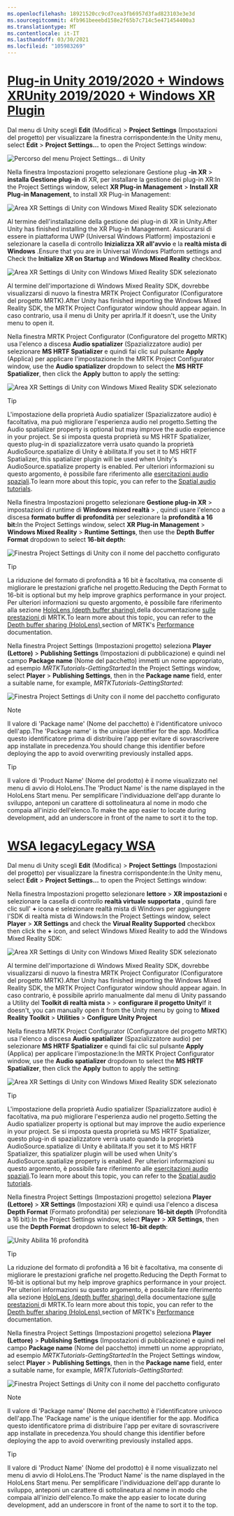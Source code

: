 ```yaml
---
ms.openlocfilehash: 18921520cc9cd7cea3fb6957d3fad823103e3e3d
ms.sourcegitcommit: 4fb961beeebd158e2f65b7c714c5e471454400a3
ms.translationtype: MT
ms.contentlocale: it-IT
ms.lasthandoff: 03/30/2021
ms.locfileid: "105983269"
---
```

# <a name="unity-20192020--windows-xr-plugin"></a>[<span data-ttu-id="171cb-101">Plug-in Unity 2019/2020 + Windows XR</span><span class="sxs-lookup"><span data-stu-id="171cb-101">Unity 2019/2020 + Windows XR Plugin</span></span>](#tab/winxr)

<span data-ttu-id="171cb-102">Dal menu di Unity scegli **Edit** (Modifica) > **Project Settings** (Impostazioni del progetto) per visualizzare la finestra corrispondente:</span><span class="sxs-lookup"><span data-stu-id="171cb-102">In the Unity menu, select **Edit** > **Project Settings...** to open the Project Settings window:</span></span>

![Percorso del menu Project Settings... di Unity](../images/mr-learning-base/base-02-section5-step2-1.png)

<span data-ttu-id="171cb-104">Nella finestra Impostazioni progetto selezionare Gestione plug **-in XR**  >  **installa Gestione plug-in** di XR, per installare la gestione dei plug-in XR:</span><span class="sxs-lookup"><span data-stu-id="171cb-104">In the Project Settings window, select **XR Plug-in Management** > **Install XR Plug-in Management**, to install XR Plug-in Management:</span></span>

![Area XR Settings di Unity con Windows Mixed Reality SDK selezionato](../images/mr-learning-base/base-02-section5-step2-2.png)

<span data-ttu-id="171cb-106">Al termine dell'installazione della gestione dei plug-in di XR in Unity.</span><span class="sxs-lookup"><span data-stu-id="171cb-106">After Unity has finished installing the XR Plug-in Management.</span></span> <span data-ttu-id="171cb-107">Assicurarsi di essere in piattaforma UWP (Universal Windows Platform) impostazioni e selezionare la casella di controllo **Inizializza XR all'avvio** e la **realtà mista di Windows** .</span><span class="sxs-lookup"><span data-stu-id="171cb-107">Ensure that you are in Universal Windows Platform settings and Check the **Initialize XR on Startup** and **Windows Mixed Reality** checkbox.</span></span>

![Area XR Settings di Unity con Windows Mixed Reality SDK selezionato](../images/mr-learning-base/base-02-section5-step2-2-1.png)

<span data-ttu-id="171cb-109">Al termine dell'importazione di Windows Mixed Reality SDK, dovrebbe visualizzarsi di nuovo la finestra MRTK Project Configurator (Configuratore del progetto MRTK).</span><span class="sxs-lookup"><span data-stu-id="171cb-109">After Unity has finished importing the Windows Mixed Reality SDK, the MRTK Project Configurator window should appear again.</span></span> <span data-ttu-id="171cb-110">In caso contrario, usa il menu di Unity per aprirla.</span><span class="sxs-lookup"><span data-stu-id="171cb-110">If it doesn't, use the Unity menu to open it.</span></span>

<span data-ttu-id="171cb-111">Nella finestra MRTK Project Configurator (Configuratore del progetto MRTK) usa l'elenco a discesa **Audio spatializer** (Spazializzatore audio) per selezionare **MS HRTF Spatializer** e quindi fai clic sul pulsante **Apply** (Applica) per applicare l'impostazione:</span><span class="sxs-lookup"><span data-stu-id="171cb-111">In the MRTK Project Configurator window, use the **Audio spatializer** dropdown to select the **MS HRTF Spatializer**, then click the **Apply** button to apply the setting:</span></span>

![Area XR Settings di Unity con Windows Mixed Reality SDK selezionato](../images/mr-learning-base/base-02-section5-step2-2-2.png)

> [!TIP]
><span data-ttu-id="171cb-113">L'impostazione della proprietà Audio spatializer (Spazializzatore audio) è facoltativa, ma può migliorare l'esperienza audio nel progetto.</span><span class="sxs-lookup"><span data-stu-id="171cb-113">Setting the Audio spatializer property is optional but may improve the audio experience in your project.</span></span> <span data-ttu-id="171cb-114">Se si imposta questa proprietà su MS HRTF Spatializer, questo plug-in di spazializzatore verrà usato quando la proprietà AudioSource.spatialize di Unity è abilitata.</span><span class="sxs-lookup"><span data-stu-id="171cb-114">If you set it to MS HRTF Spatializer, this spatializer plugin will be used when Unity's AudioSource.spatialize property is enabled.</span></span> <span data-ttu-id="171cb-115">Per ulteriori informazioni su questo argomento, è possibile fare riferimento alle  <a href="https://docs.microsoft.com/en-us/windows/mixed-reality/develop/unity/tutorials/unity-spatial-audio-ch1" target="_blank"> esercitazioni audio spaziali</a>.</span><span class="sxs-lookup"><span data-stu-id="171cb-115">To learn more about this topic, you can refer to the  <a href="https://docs.microsoft.com/en-us/windows/mixed-reality/develop/unity/tutorials/unity-spatial-audio-ch1" target="_blank"> Spatial audio tutorials</a>.</span></span>

<span data-ttu-id="171cb-116">Nella finestra Impostazioni progetto selezionare **Gestione plug-in XR**  >  impostazioni di runtime di **Windows mixed realtà**  >  , quindi usare l'elenco a discesa **formato buffer di profondità** per selezionare la **profondità a 16 bit:**</span><span class="sxs-lookup"><span data-stu-id="171cb-116">In the Project Settings window, select **XR Plug-in Management** > **Windows Mixed Reality** > **Runtime Settings**, then use the **Depth Buffer Format** dropdown to select **16-bit depth:**</span></span>

![Finestra Project Settings di Unity con il nome del pacchetto configurato](../images/mr-learning-base/base-02-section5-step2-5-1.png)

> [!TIP]
> <span data-ttu-id="171cb-118">La riduzione del formato di profondità a 16 bit è facoltativa, ma consente di migliorare le prestazioni grafiche nel progetto.</span><span class="sxs-lookup"><span data-stu-id="171cb-118">Reducing the Depth Format to 16-bit is optional but my help improve graphics performance in your project.</span></span> <span data-ttu-id="171cb-119">Per ulteriori informazioni su questo argomento, è possibile fare riferimento alla sezione   <a href="https://microsoft.github.io/MixedRealityToolkit-Unity/Documentation/Performance/PerfGettingStarted.html#depth-buffer-sharing-hololens" target="_blank">  HoloLens (depth buffer sharing) </a> della documentazione  <a href="https://microsoft.github.io/MixedRealityToolkit-Unity/Documentation/Performance/PerfGettingStarted.html" target="_blank"> sulle prestazioni </a> di MRTK.</span><span class="sxs-lookup"><span data-stu-id="171cb-119">To learn more about this topic, you can refer to the   <a href="https://microsoft.github.io/MixedRealityToolkit-Unity/Documentation/Performance/PerfGettingStarted.html#depth-buffer-sharing-hololens" target="_blank">  Depth buffer sharing (HoloLens) </a> section of MRTK's  <a href="https://microsoft.github.io/MixedRealityToolkit-Unity/Documentation/Performance/PerfGettingStarted.html" target="_blank"> Performance </a> documentation.</span></span>

<span data-ttu-id="171cb-120">Nella finestra Project Settings (Impostazioni progetto) seleziona **Player (Lettore)**  > **Publishing Settings** (Impostazioni di pubblicazione) e quindi nel campo **Package name** (Nome del pacchetto) immetti un nome appropriato, ad esempio _MRTKTutorials-GettingStarted_:</span><span class="sxs-lookup"><span data-stu-id="171cb-120">In the Project Settings window, select **Player** > **Publishing Settings**, then in the **Package name** field, enter a suitable name, for example, _MRTKTutorials-GettingStarted_:</span></span>

![Finestra Project Settings di Unity con il nome del pacchetto configurato](../images/mr-learning-base/base-02-section5-step2-7.png)

> [!NOTE]
> <span data-ttu-id="171cb-122">Il valore di 'Package name' (Nome del pacchetto) è l'identificatore univoco dell'app.</span><span class="sxs-lookup"><span data-stu-id="171cb-122">The 'Package name' is the unique identifier for the app.</span></span> <span data-ttu-id="171cb-123">Modifica questo identificatore prima di distribuire l'app per evitare di sovrascrivere app installate in precedenza.</span><span class="sxs-lookup"><span data-stu-id="171cb-123">You should change this identifier before deploying the app to avoid overwriting previously installed apps.</span></span>

> [!TIP]
> <span data-ttu-id="171cb-124">Il valore di 'Product Name' (Nome del prodotto) è il nome visualizzato nel menu di avvio di HoloLens.</span><span class="sxs-lookup"><span data-stu-id="171cb-124">The 'Product Name' is the name displayed in the HoloLens Start menu.</span></span> <span data-ttu-id="171cb-125">Per semplificare l'individuazione dell'app durante lo sviluppo, anteponi un carattere di sottolineatura al nome in modo che compaia all'inizio dell'elenco.</span><span class="sxs-lookup"><span data-stu-id="171cb-125">To make the app easier to locate during development, add an underscore in front of the name to sort it to the top.</span></span>

# <a name="legacy-wsa"></a>[<span data-ttu-id="171cb-126">WSA legacy</span><span class="sxs-lookup"><span data-stu-id="171cb-126">Legacy WSA</span></span>](#tab/wsa)

<span data-ttu-id="171cb-127">Dal menu di Unity scegli **Edit** (Modifica) > **Project Settings** (Impostazioni del progetto) per visualizzare la finestra corrispondente:</span><span class="sxs-lookup"><span data-stu-id="171cb-127">In the Unity menu, select **Edit** > **Project Settings...** to open the Project Settings window:</span></span>

<span data-ttu-id="171cb-128">Nella finestra Impostazioni progetto selezionare **lettore**  >  **XR impostazioni** e selezionare la casella di controllo **realtà virtuale supportata** , quindi fare clic sull' **+** icona e selezionare realtà mista di Windows per aggiungere l'SDK di realtà mista di Windows:</span><span class="sxs-lookup"><span data-stu-id="171cb-128">In the Project Settings window, select **Player** > **XR Settings** and check the **Virual Reality Supported** checkbox then click the **+** icon, and select Windows Mixed Reality to add the Windows Mixed Reality SDK:</span></span>

![Area XR Settings di Unity con Windows Mixed Reality SDK selezionato](../images/mr-learning-base/base-02-section5-step2-4.png)

<span data-ttu-id="171cb-130">Al termine dell'importazione di Windows Mixed Reality SDK, dovrebbe visualizzarsi di nuovo la finestra MRTK Project Configurator (Configuratore del progetto MRTK).</span><span class="sxs-lookup"><span data-stu-id="171cb-130">After Unity has finished importing the Windows Mixed Reality SDK, the MRTK Project Configurator window should appear again.</span></span> <span data-ttu-id="171cb-131">In caso contrario, è possibile aprirlo manualmente dal menu di Unity passando a Utility del **Toolkit di realtà mista**  >    >  **configurare il progetto Unity**</span><span class="sxs-lookup"><span data-stu-id="171cb-131">If it doesn't, you can manually open it from the Unity menu by going to **Mixed Reality Toolkit** > **Utilities** > **Configure Unity Project**</span></span>

<span data-ttu-id="171cb-132">Nella finestra MRTK Project Configurator (Configuratore del progetto MRTK) usa l'elenco a discesa **Audio spatializer** (Spazializzatore audio) per selezionare **MS HRTF Spatializer** e quindi fai clic sul pulsante **Apply** (Applica) per applicare l'impostazione:</span><span class="sxs-lookup"><span data-stu-id="171cb-132">In the MRTK Project Configurator window, use the **Audio spatializer** dropdown to select the **MS HRTF Spatializer**, then click the **Apply** button to apply the setting:</span></span>

![Area XR Settings di Unity con Windows Mixed Reality SDK selezionato](../images/mr-learning-base/base-02-section5-step2-5.png)

> [!TIP]
><span data-ttu-id="171cb-134">L'impostazione della proprietà Audio spatializer (Spazializzatore audio) è facoltativa, ma può migliorare l'esperienza audio nel progetto.</span><span class="sxs-lookup"><span data-stu-id="171cb-134">Setting the Audio spatializer property is optional but may improve the audio experience in your project.</span></span> <span data-ttu-id="171cb-135">Se si imposta questa proprietà su MS HRTF Spatializer, questo plug-in di spazializzatore verrà usato quando la proprietà AudioSource.spatialize di Unity è abilitata.</span><span class="sxs-lookup"><span data-stu-id="171cb-135">If you set it to MS HRTF Spatializer, this spatializer plugin will be used when Unity's AudioSource.spatialize property is enabled.</span></span> <span data-ttu-id="171cb-136">Per ulteriori informazioni su questo argomento, è possibile fare riferimento alle  <a href="//windows/mixed-reality/develop/unity/tutorials/unity-spatial-audio-ch1" target="_blank"> esercitazioni audio spaziali</a>.</span><span class="sxs-lookup"><span data-stu-id="171cb-136">To learn more about this topic, you can refer to the  <a href="//windows/mixed-reality/develop/unity/tutorials/unity-spatial-audio-ch1" target="_blank"> Spatial audio tutorials</a>.</span></span>

<span data-ttu-id="171cb-137">Nella finestra Project Settings (Impostazioni progetto) seleziona **Player (Lettore)**  > **XR Settings** (Impostazioni XR) e quindi usa l'elenco a discesa **Depth Format** (Formato profondità) per selezionare **16-bit depth** (Profondità a 16 bit):</span><span class="sxs-lookup"><span data-stu-id="171cb-137">In the Project Settings window, select **Player** > **XR Settings**, then use the **Depth Format** dropdown to select **16-bit depth**:</span></span>

![Unity Abilita 16 profondità](../images/mr-learning-base/base-02-section5-step2-6.png)

> [!TIP]
> <span data-ttu-id="171cb-139">La riduzione del formato di profondità a 16 bit è facoltativa, ma consente di migliorare le prestazioni grafiche nel progetto.</span><span class="sxs-lookup"><span data-stu-id="171cb-139">Reducing the Depth Format to 16-bit is optional but my help improve graphics performance in your project.</span></span> <span data-ttu-id="171cb-140">Per ulteriori informazioni su questo argomento, è possibile fare riferimento alla sezione   <a href="/windows/mixed-reality/mrtk-docs/performance/perf-getting-started.md#single-pass-instanced-rendering" target="_blank">  HoloLens (depth buffer sharing) </a> della documentazione  <a href="/windows/mixed-reality/mrtk-docs/performance/perf-getting-started.md#single-pass-instanced-rendering" target="_blank"> sulle prestazioni </a> di MRTK.</span><span class="sxs-lookup"><span data-stu-id="171cb-140">To learn more about this topic, you can refer to the   <a href="/windows/mixed-reality/mrtk-docs/performance/perf-getting-started.md#single-pass-instanced-rendering" target="_blank">  Depth buffer sharing (HoloLens) </a> section of MRTK's  <a href="/windows/mixed-reality/mrtk-docs/performance/perf-getting-started.md#single-pass-instanced-rendering" target="_blank"> Performance </a> documentation.</span></span>

<span data-ttu-id="171cb-141">Nella finestra Project Settings (Impostazioni progetto) seleziona **Player (Lettore)**  > **Publishing Settings** (Impostazioni di pubblicazione) e quindi nel campo **Package name** (Nome del pacchetto) immetti un nome appropriato, ad esempio _MRTKTutorials-GettingStarted_:</span><span class="sxs-lookup"><span data-stu-id="171cb-141">In the Project Settings window, select **Player** > **Publishing Settings**, then in the **Package name** field, enter a suitable name, for example, _MRTKTutorials-GettingStarted_:</span></span>

![Finestra Project Settings di Unity con il nome del pacchetto configurato](../images/mr-learning-base/base-02-section5-step2-7.png)

> [!NOTE]
> <span data-ttu-id="171cb-143">Il valore di 'Package name' (Nome del pacchetto) è l'identificatore univoco dell'app.</span><span class="sxs-lookup"><span data-stu-id="171cb-143">The 'Package name' is the unique identifier for the app.</span></span> <span data-ttu-id="171cb-144">Modifica questo identificatore prima di distribuire l'app per evitare di sovrascrivere app installate in precedenza.</span><span class="sxs-lookup"><span data-stu-id="171cb-144">You should change this identifier before deploying the app to avoid overwriting previously installed apps.</span></span>

> [!TIP]
> <span data-ttu-id="171cb-145">Il valore di 'Product Name' (Nome del prodotto) è il nome visualizzato nel menu di avvio di HoloLens.</span><span class="sxs-lookup"><span data-stu-id="171cb-145">The 'Product Name' is the name displayed in the HoloLens Start menu.</span></span> <span data-ttu-id="171cb-146">Per semplificare l'individuazione dell'app durante lo sviluppo, anteponi un carattere di sottolineatura al nome in modo che compaia all'inizio dell'elenco.</span><span class="sxs-lookup"><span data-stu-id="171cb-146">To make the app easier to locate during development, add an underscore in front of the name to sort it to the top.</span></span>
